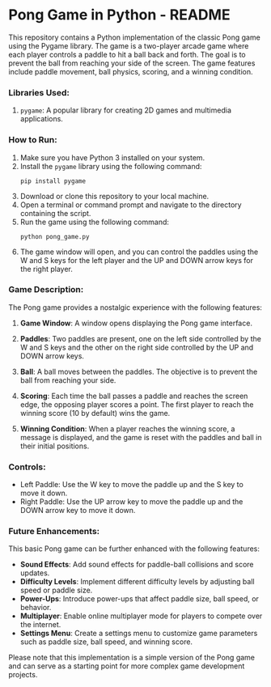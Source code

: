 # Pong Game in Python - README

This repository contains a Python implementation of the classic Pong game using the Pygame library. The game is a two-player arcade game where each player controls a paddle to hit a ball back and forth. The goal is to prevent the ball from reaching your side of the screen. The game features include paddle movement, ball physics, scoring, and a winning condition.

### Libraries Used:
1. `pygame`: A popular library for creating 2D games and multimedia applications.

### How to Run:
1. Make sure you have Python 3 installed on your system.
2. Install the `pygame` library using the following command:
   ```
   pip install pygame
   ```
3. Download or clone this repository to your local machine.
4. Open a terminal or command prompt and navigate to the directory containing the script.
5. Run the game using the following command:
   ```
   python pong_game.py
   ```
6. The game window will open, and you can control the paddles using the W and S keys for the left player and the UP and DOWN arrow keys for the right player.

### Game Description:
The Pong game provides a nostalgic experience with the following features:

1. **Game Window**: A window opens displaying the Pong game interface.

2. **Paddles**: Two paddles are present, one on the left side controlled by the W and S keys and the other on the right side controlled by the UP and DOWN arrow keys.

3. **Ball**: A ball moves between the paddles. The objective is to prevent the ball from reaching your side.

4. **Scoring**: Each time the ball passes a paddle and reaches the screen edge, the opposing player scores a point. The first player to reach the winning score (10 by default) wins the game.

5. **Winning Condition**: When a player reaches the winning score, a message is displayed, and the game is reset with the paddles and ball in their initial positions.

### Controls:
- Left Paddle: Use the W key to move the paddle up and the S key to move it down.
- Right Paddle: Use the UP arrow key to move the paddle up and the DOWN arrow key to move it down.

### Future Enhancements:
This basic Pong game can be further enhanced with the following features:

- **Sound Effects**: Add sound effects for paddle-ball collisions and score updates.
- **Difficulty Levels**: Implement different difficulty levels by adjusting ball speed or paddle size.
- **Power-Ups**: Introduce power-ups that affect paddle size, ball speed, or behavior.
- **Multiplayer**: Enable online multiplayer mode for players to compete over the internet.
- **Settings Menu**: Create a settings menu to customize game parameters such as paddle size, ball speed, and winning score.

Please note that this implementation is a simple version of the Pong game and can serve as a starting point for more complex game development projects.
